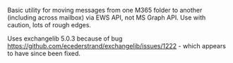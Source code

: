 Basic utility for moving messages from one M365 folder to another (including across mailbox) via EWS API, not MS 
Graph API. Use with caution, lots of rough edges.

Uses exchangelib 5.0.3 because of bug https://github.com/ecederstrand/exchangelib/issues/1222 - which appears to have 
since been fixed.